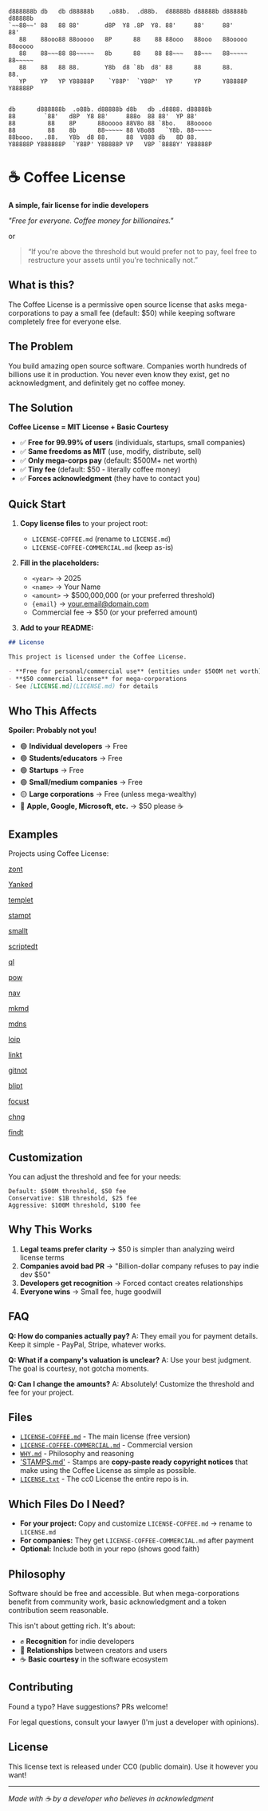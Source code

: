 ```text
d888888b db   db d88888b    .o88b.  .d88b.  d88888b d88888b d88888b d88888b
`~~88~~' 88   88 88'       d8P  Y8 .8P  Y8. 88'     88'     88'     88'
   88    88ooo88 88ooooo   8P      88    88 88ooo   88ooo   88ooooo 88ooooo
   88    88~~~88 88~~~~~   8b      88    88 88~~~   88~~~   88~~~~~ 88~~~~~
   88    88   88 88.       Y8b  d8 `8b  d8' 88      88      88.     88.
   YP    YP   YP Y88888P    `Y88P'  `Y88P'  YP      YP      Y88888P Y88888P


db      d888888b  .o88b. d88888b d8b   db .d8888. d88888b
88        `88'   d8P  Y8 88'     888o  88 88'  YP 88'
88         88    8P      88ooooo 88V8o 88 `8bo.   88ooooo
88         88    8b      88~~~~~ 88 V8o88   `Y8b. 88~~~~~
88booo.   .88.   Y8b  d8 88.     88  V888 db   8D 88.
Y88888P Y888888P  `Y88P' Y88888P VP   V8P `8888Y' Y88888P
```

# ☕ Coffee License

**A simple, fair license for indie developers**

*"Free for everyone. Coffee money for billionaires."*

or

> “If you're above the threshold but would prefer not to pay, feel free to restructure your assets until you're technically not.”

## What is this?

The Coffee License is a permissive open source license that asks mega-corporations to pay a small fee (default: $50) while keeping software completely free for everyone else.

## The Problem

You build amazing open source software. Companies worth hundreds of billions use it in production. You never even know they exist, get no acknowledgment, and definitely get no coffee money.

## The Solution

**Coffee License = MIT License + Basic Courtesy**

- ✅ **Free for 99.99% of users** (individuals, startups, small companies)
- ✅ **Same freedoms as MIT** (use, modify, distribute, sell)
- ✅ **Only mega-corps pay** (default: $500M+ net worth)
- ✅ **Tiny fee** (default: $50 - literally coffee money)
- ✅ **Forces acknowledgment** (they have to contact you)

## Quick Start

1. **Copy license files** to your project root:
   - `LICENSE-COFFEE.md` (rename to `LICENSE.md`)
   - `LICENSE-COFFEE-COMMERCIAL.md` (keep as-is)

2. **Fill in the placeholders:**
   - `<year>` → 2025
   - `<name>` → Your Name  
   - `<amount>` → $500,000,000 (or your preferred threshold)
   - `{email}` → your.email@domain.com
   - Commercial fee → $50 (or your preferred amount)

3. **Add to your README:**

```markdown
## License

This project is licensed under the Coffee License.

- **Free for personal/commercial use** (entities under $500M net worth)
- **$50 commercial license** for mega-corporations
- See [LICENSE.md](LICENSE.md) for details
```

## Who This Affects

**Spoiler: Probably not you!**

- 🟢 **Individual developers** → Free
- 🟢 **Students/educators** → Free  
- 🟢 **Startups** → Free
- 🟢 **Small/medium companies** → Free
- 🟡 **Large corporations** → Free (unless mega-wealthy)
- 🔴 **Apple, Google, Microsoft, etc.** → $50 please ☕

## Examples

Projects using Coffee License:

[zont](https://github.com/codinganovel/zont)

[Yanked](https://github.com/codinganovel/yanked)

[templet](https://github.com/codinganovel/templet)

[stampt](https://github.com/codinganovel/stampt)

[smallt](https://github.com/codinganovel/smallt)

[scriptedt](https://github.com/codinganovel/scriptedt)

[ql](https://github.com/codinganovel/ql)

[pow](https://github.com/codinganovel/pow)

[nav](https://github.com/codinganovel/nav)

[mkmd](https://github.com/codinganovel/mkmd)

[mdns](https://github.com/codinganovel/mdns)

[loip](https://github.com/codinganovel/loip)

[linkt](https://github.com/codinganovel/linkt)

[gitnot](https://github.com/codinganovel/gitnot)

[blipt](https://github.com/codinganovel/blipt)

[focust](https://github.com/codinganovel/focust)

[chng](https://github.com/codinganovel/chng)

[findt](https://github.com/codinganovel/findt)

## Customization

You can adjust the threshold and fee for your needs:

```
Default: $500M threshold, $50 fee
Conservative: $1B threshold, $25 fee  
Aggressive: $100M threshold, $100 fee
```

## Why This Works

1. **Legal teams prefer clarity** → $50 is simpler than analyzing weird license terms
2. **Companies avoid bad PR** → "Billion-dollar company refuses to pay indie dev $50"
3. **Developers get recognition** → Forced contact creates relationships
4. **Everyone wins** → Small fee, huge goodwill

## FAQ

**Q: How do companies actually pay?**
A: They email you for payment details. Keep it simple - PayPal, Stripe, whatever works.

**Q: What if a company's valuation is unclear?**
A: Use your best judgment. The goal is courtesy, not gotcha moments.

**Q: Can I change the amounts?**
A: Absolutely! Customize the threshold and fee for your project.

## Files

- [`LICENSE-COFFEE.md`](LICENSE-COFFEE.md) - The main license (free version)
- [`LICENSE-COFFEE-COMMERCIAL.md`](LICENSE-COFFEE-COMMERCIAL.md) - Commercial version  
- [`WHY.md`](WHY.md) - Philosophy and reasoning
- ['STAMPS.md'](STAMPS.md) - Stamps are **copy-paste ready copyright notices** that make using the Coffee License as simple as possible.
- [`LICENSE.txt`](LICENSE.txt) - The cc0 License the entire repo is in.

## Which Files Do I Need?

- **For your project:** Copy and customize `LICENSE-COFFEE.md` → rename to `LICENSE.md`
- **For companies:** They get `LICENSE-COFFEE-COMMERCIAL.md` after payment
- **Optional:** Include both in your repo (shows good faith)

## Philosophy

Software should be free and accessible. But when mega-corporations benefit from community work, basic acknowledgment and a token contribution seem reasonable.

This isn't about getting rich. It's about:
- ✊ **Recognition** for indie developers
- 🤝 **Relationships** between creators and users  
- ☕ **Basic courtesy** in the software ecosystem

## Contributing

Found a typo? Have suggestions? PRs welcome!

For legal questions, consult your lawyer (I'm just a developer with opinions).

## License

This license text is released under CC0 (public domain). Use it however you want!

---

*Made with ☕ by a developer who believes in acknowledgment*
